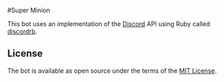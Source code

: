 #Super Minion

This bot uses an implementation of the [Discord](https://discordapp.com/) API using Ruby called [discordrb](https://github.com/meew0/discordrb/).


## License

The bot is available as open source under the terms of the [MIT License](http://opensource.org/licenses/MIT).
